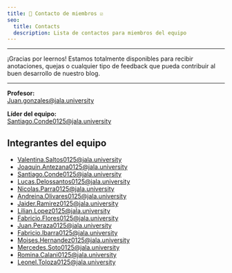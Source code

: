 ```yaml
---
title: 👥 Contacto de miembros ☑️
seo:
  title: Contacts
  description: Lista de contactos para miembros del equipo
---
```

---

¡Gracias por leernos! Estamos totalmente disponibles para recibir anotaciones, quejas o cualquier tipo de feedback que pueda contribuir al buen desarrollo de nuestro blog.

---

**Profesor:**  
[Juan.gonzales@jala.university](mailto:Juan.gonzales@jala.university)

**Líder del equipo:**  
[Santiago.Conde0125@jala.university](mailto:Santiago.Conde0125@jala.university)

## Integrantes del equipo

- [Valentina.Saltos0125@jala.university](mailto:Valentina.Saltos0125@jala.university)  
- [Joaquin.Antezana0125@jala.university](mailto:Joaquin.Antezana0125@jala.university)  
- [Santiago.Conde0125@jala.university](mailto:Santiago.Conde0125@jala.university)  
- [Lucas.Delossantos0125@jala.university](mailto:Lucas.Delossantos0125@jala.university)  
- [Nicolas.Parra0125@jala.university](mailto:Nicolas.Parra0125@jala.university)  
- [Andreina.Olivares0125@jala.university](mailto:Andreina.Olivares0125@jala.university)  
- [Jaider.Ramirez0125@jala.university](mailto:Jaider.Ramirez0125@jala.university)  
- [Lilian.Lopez0125@jala.university](mailto:Lilian.Lopez0125@jala.university)  
- [Fabricio.Flores0125@jala.university](mailto:Fabricio.Flores0125@jala.university)  
- [Juan.Peraza0125@jala.university](mailto:Juan.Peraza0125@jala.university)  
- [Fabricio.Ibarra0125@jala.university](mailto:Fabricio.Ibarra0125@jala.university)  
- [Moises.Hernandez0125@jala.university](mailto:Moises.Hernandez0125@jala.university)  
- [Mercedes.Soto0125@jala.university](mailto:Mercedes.Soto0125@jala.university)  
- [Romina.Calani0125@jala.university](mailto:Romina.Calani0125@jala.university)  
- [Leonel.Toloza0125@jala.university](mailto:Leonel.Toloza0125@jala.university)


